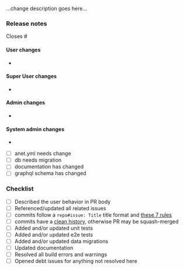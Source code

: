…change description goes here…

### Release notes

Closes #

#### User changes
-

#### Super User changes
-

#### Admin changes
-

#### System admin changes
-
- [ ] anet.yml needs change
- [ ] db needs migration
- [ ] documentation has changed
- [ ] graphql schema has changed

### Checklist
  - [ ] Described the user behavior in PR body
  - [ ] Referenced/updated all related issues
  - [ ] commits follow a `repo#issue: Title` title format and [these 7 rules](https://chris.beams.io/posts/git-commit/)
  - [ ] commits have a [clean history](https://epage.github.io/dev/commits/), otherwise PR may be squash-merged
  - [ ] Added and/or updated unit tests
  - [ ] Added and/or updated e2e tests
  - [ ] Added and/or updated data migrations
  - [ ] Updated documentation
  - [ ] Resolved all build errors and warnings
  - [ ] Opened debt issues for anything not resolved here
